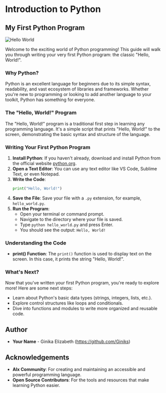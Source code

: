 # Introduction to Python

## My First Python Program

![Hello World](https://wollen.org/blog/wp-content/uploads/2021/04/hello_world_title3.gif)

Welcome to the exciting world of Python programming! This guide will walk you through writing your very first Python program: the classic "Hello, World!".

### Why Python?

Python is an excellent language for beginners due to its simple syntax, readability, and vast ecosystem of libraries and frameworks. Whether you're new to programming or looking to add another language to your toolkit, Python has something for everyone.

### The "Hello, World!" Program

The "Hello, World!" program is a traditional first step in learning any programming language. It's a simple script that prints "Hello, World!" to the screen, demonstrating the basic syntax and structure of the language.

### Writing Your First Python Program

1. **Install Python**: If you haven't already, download and install Python from the official website [python.org](https://www.python.org/).
2. **Open a Text Editor**: You can use any text editor like VS Code, Sublime Text, or even Notepad.
3. **Write the Code**:
    ```python
    print("Hello, World!")
    ```
4. **Save the File**: Save your file with a `.py` extension, for example, `hello_world.py`.
5. **Run the Program**:
    - Open your terminal or command prompt.
    - Navigate to the directory where your file is saved.
    - Type `python hello_world.py` and press Enter.
    - You should see the output: `Hello, World!`

### Understanding the Code

- **print() Function**: The `print()` function is used to display text on the screen. In this case, it prints the string "Hello, World!".

### What's Next?

Now that you've written your first Python program, you're ready to explore more! Here are some next steps:
- Learn about Python's basic data types (strings, integers, lists, etc.).
- Explore control structures like loops and conditionals.
- Dive into functions and modules to write more organized and reusable code.

## Author

- **Your Name** - Ginika Elizabeth (https://github.com/Giniks)

## Acknowledgements

- **Alx Community**: For creating and maintaining an accessible and powerful programming language.
- **Open Source Contributors**: For the tools and resources that make learning Python easier.
